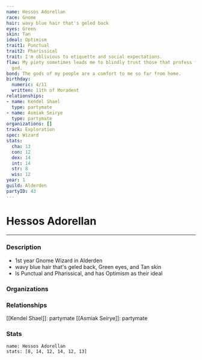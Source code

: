 ```yaml
---
name: Hessos Adorellan
race: Gnome
hair: wavy blue hair that's geled back
eyes: Green
skin: Tan
ideal: Optimism
trait1: Punctual
trait2: Pharissical
trait: I'm oblivious to etiquette and social expectations.
flaw: My piety sometimes leads me to blindly trust those that profess faith in my
  god.
bond: The gods of my people are a comfort to me so far from home.
birthday:
  numeric: 4/11
  written: 11th of Moradent
relationships:
- name: Kendel Shael
  type: partymate
- name: Asmiak Seirye
  type: partymate
organizations: []
track: Exploration
spec: Wizard
stats:
  cha: 13
  con: 12
  dex: 14
  int: 14
  str: 8
  wis: 12
year: 1
guild: Alderden
partyID: 43
---
```

# Hessos Adorellan
---
### Description
- 1st year Gnome Wizard in Alderden
- wavy blue hair that's geled back, Green eyes, and Tan skin
- Is Punctual and Pharissical, and has Optimism as their ideal

### Organizations
### Relationships
[[Kendel Shael]]: partymate
[[Asmiak Seirye]]: partymate
### Stats
```statblock
name: Hessos Adorellan
stats: [8, 14, 12, 14, 12, 13]
```